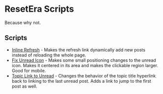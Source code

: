 # ResetEra Scripts

Because why not.

## Scripts

* [Inline Refresh](https://raw.githubusercontent.com/ToadKing/ResetEra/master/resetera-inline-refresh.user.js) - Makes the refresh link dynamically add new posts instead of reloading the whole page.
* [Fix Unread Icon](https://raw.githubusercontent.com/ToadKing/ResetEra/master/resetera-fix-unread-icon.user.js) - Makes some small positioning changes to the unread icon. Makes it centered in its area and makes the clickable region larger. Good for mobile.
* [Topic Link to Unread](https://raw.githubusercontent.com/ToadKing/ResetEra/master/resetera-topic-link-to-unread.user.js) - Changes the behavior of the topic title hyperlink back to linking to the last unread post. Adds a link to jump to the first post as well.
